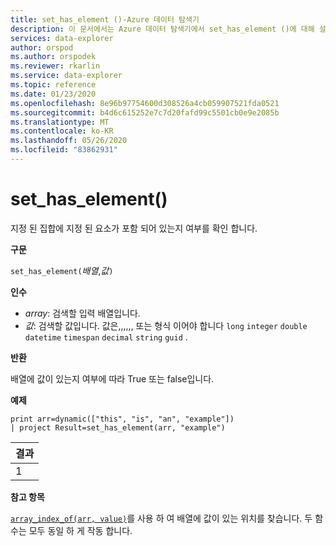 ```yaml
---
title: set_has_element ()-Azure 데이터 탐색기
description: 이 문서에서는 Azure 데이터 탐색기에서 set_has_element ()에 대해 설명 합니다.
services: data-explorer
author: orspod
ms.author: orspodek
ms.reviewer: rkarlin
ms.service: data-explorer
ms.topic: reference
ms.date: 01/23/2020
ms.openlocfilehash: 8e96b97754600d308526a4cb059907521fda0521
ms.sourcegitcommit: b4d6c615252e7c7d20fafd99c5501cb0e9e2085b
ms.translationtype: MT
ms.contentlocale: ko-KR
ms.lasthandoff: 05/26/2020
ms.locfileid: "83862931"
---
```

# <a name="set_has_element"></a>set_has_element()

지정 된 집합에 지정 된 요소가 포함 되어 있는지 여부를 확인 합니다.

**구문**

`set_has_element(`*배열*,*값*`)`

**인수**

* *array*: 검색할 입력 배열입니다.
* *값*: 검색할 값입니다. 값은,,,,,, 또는 형식 이어야 합니다 `long` `integer` `double` `datetime` `timespan` `decimal` `string` `guid` .

**반환**

배열에 값이 있는지 여부에 따라 True 또는 false입니다.

**예제**

<!-- csl: https://help.kusto.windows.net:443/Samples -->
```kusto
print arr=dynamic(["this", "is", "an", "example"]) 
| project Result=set_has_element(arr, "example")
```

|결과|
|---|
|1|

**참고 항목**

[`array_index_of(arr, value)`](arrayindexoffunction.md)를 사용 하 여 배열에 값이 있는 위치를 찾습니다. 두 함수는 모두 동일 하 게 작동 합니다.

